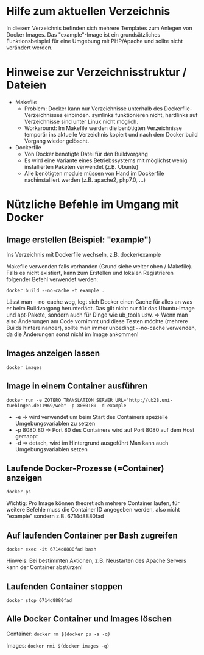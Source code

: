 # Hilfe zum aktuellen Verzeichnis

In diesem Verzeichnis befinden sich mehrere Templates zum Anlegen von Docker Images.
Das "example"-Image ist ein grundsätzliches Funktionsbeispiel für eine Umgebung mit PHP/Apache
und sollte nicht verändert werden.

# Hinweise zur Verzeichnisstruktur / Dateien
* Makefile
  * Problem: Docker kann nur Verzeichnisse unterhalb des Dockerfile-Verzeichnisses einbinden. symlinks funktionieren nicht, hardlinks auf Verzeichnisse sind unter Linux nicht möglich.
  * Workaround: Im Makefile werden die benötigten Verzeichnisse temporär ins aktuelle Verzeichnis kopiert und nach dem Docker build Vorgang wieder gelöscht.
* Dockerfile
  * Von Docker benötigte Datei für den Buildvorgang
  * Es wird eine Variante eines Betriebssystems mit möglichst wenig installierten Paketen verwendet (z.B. Ubuntu)
  * Alle benötigten module müssen von Hand im Dockerfile nachinstalliert werden (z.B. apache2, php7.0, ...)


# Nützliche Befehle im Umgang mit Docker

## Image erstellen (Beispiel: "example")
Ins Verzeichnis mit Dockerfile wechseln, z.B. docker/example

Makefile verwenden falls vorhanden (Grund siehe weiter oben / Makefile).
Falls es nicht existiert, kann zum Erstellen und lokalen Registrieren folgender Befehl verwendet werden:

`docker build --no-cache -t example .`

Lässt man --no-cache weg, legt sich Docker einen Cache für alles an was er beim Buildvorgang herunterlädt. Das gilt nicht nur für das Ubuntu-Image und apt-Pakete, sondern auch für Dinge wie ub_tools usw. => Wenn man also Änderungen am Code vornimmt und diese Testen möchte (mehrere Builds hintereinander), sollte man immer unbedingt --no-cache verwenden, da die Änderungen sonst nicht im Image ankommen!

## Images anzeigen lassen
`docker images`

## Image in einem Container ausführen
`docker run -e ZOTERO_TRANSLATION_SERVER_URL="http://ub28.uni-tuebingen.de:1969/web" -p 8080:80 -d example`
* -e => wird verwendet um beim Start des Containers spezielle Umgebungsvariablen zu setzen
* -p 8080:80 => Port 80 des Containers wird auf Port 8080 auf dem Host gemappt
* -d => detach, wird im Hintergrund ausgeführt
Man kann auch Umgebungsvariablen setzen

## Laufende Docker-Prozesse (=Container) anzeigen
`docker ps`

Wichtig: Pro Image können theoretisch mehrere Container laufen, für weitere Befehle muss die Container ID angegeben werden, also nicht "example" sondern z.B. 6714d8880fad

## Auf laufenden Container per Bash zugreifen
`docker exec -it 6714d8880fad bash`

Hinweis: Bei bestimmten Aktionen, z.B. Neustarten des Apache Servers kann der Container abstürzen!

## Laufenden Container stoppen
`docker stop 6714d8880fad`

## Alle Docker Container und Images löschen
Container: `docker rm $(docker ps -a -q)`

Images: `docker rmi $(docker images -q)`
